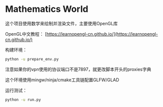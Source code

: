 # Mathematics World

这个项目使用数学来绘制并渲染文件，主要使用OpenGL库

OpenGL中文教程：
[https://learnopengl-cn.github.io/](https://learnopengl-cn.github.io/)

构建环境：

```sh
python -u prepare_env.py
```

注意如果你的vpn使用的协议端口不是7897，就更改脚本开头的proxies字典

这个环境使用mingw/ninja/cmake工具链配置GLFW/GLAD

运行测试：

```sh
python -u run.py
```
